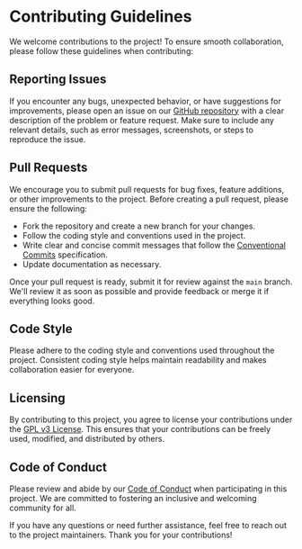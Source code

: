 # Contributing Guidelines

We welcome contributions to the project! To ensure smooth collaboration, please follow these guidelines when contributing:

## Reporting Issues

If you encounter any bugs, unexpected behavior, or have suggestions for improvements, please open an issue on our [GitHub repository](https://github.com/chimpdev/bark-action/issues) with a clear description of the problem or feature request. Make sure to include any relevant details, such as error messages, screenshots, or steps to reproduce the issue.

## Pull Requests

We encourage you to submit pull requests for bug fixes, feature additions, or other improvements to the project. Before creating a pull request, please ensure the following:

- Fork the repository and create a new branch for your changes.
- Follow the coding style and conventions used in the project.
- Write clear and concise commit messages that follow the [Conventional Commits](https://www.conventionalcommits.org/en/v1.0.0/) specification.
- Update documentation as necessary.

Once your pull request is ready, submit it for review against the `main` branch. We'll review it as soon as possible and provide feedback or merge it if everything looks good.

## Code Style

Please adhere to the coding style and conventions used throughout the project. Consistent coding style helps maintain readability and makes collaboration easier for everyone.

## Licensing

By contributing to this project, you agree to license your contributions under the [GPL v3 License](LICENSE). This ensures that your contributions can be freely used, modified, and distributed by others.

## Code of Conduct

Please review and abide by our [Code of Conduct](CODE_OF_CONDUCT.md) when participating in this project. We are committed to fostering an inclusive and welcoming community for all.

If you have any questions or need further assistance, feel free to reach out to the project maintainers. Thank you for your contributions!
